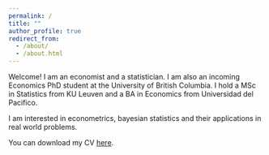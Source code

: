 ```yaml
---
permalink: /
title: ""
author_profile: true
redirect_from: 
  - /about/
  - /about.html
---
```


Welcome! I am an economist and a statistician. I am also an incoming Economics PhD student at the University of British Columbia. I hold a MSc in Statistics from KU Leuven and a BA in Economics from Universidad del Pacifico. 

I am interested in econometrics, bayesian statistics and their applications in real world problems.

You can download my CV [here](/files/Esposito_Bruno_CV.pdf).

